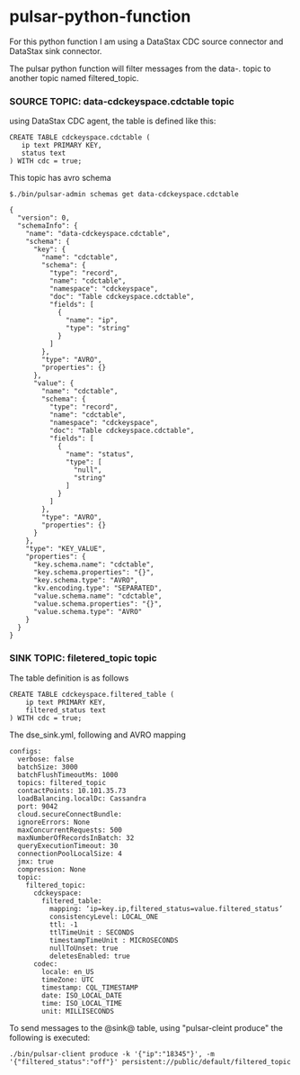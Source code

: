 # pulsar-python-function

For this python function I am using a DataStax CDC source connector and DataStax sink connector.

The pulsar python function will filter messages from the data-<keyspace name>.<table name> topic to another topic named filtered_topic.
  
  
### SOURCE TOPIC: data-cdckeyspace.cdctable topic 
  
using DataStax CDC agent, the table is defined like this:

 ```
CREATE TABLE cdckeyspace.cdctable (
    ip text PRIMARY KEY,
    status text
) WITH cdc = true;
```
  
This topic has avro schema
```
$./bin/pulsar-admin schemas get data-cdckeyspace.cdctable
```
  
```
{
  "version": 0,
  "schemaInfo": {
    "name": "data-cdckeyspace.cdctable",
    "schema": {
      "key": {
        "name": "cdctable",
        "schema": {
          "type": "record",
          "name": "cdctable",
          "namespace": "cdckeyspace",
          "doc": "Table cdckeyspace.cdctable",
          "fields": [
            {
              "name": "ip",
              "type": "string"
            }
          ]
        },
        "type": "AVRO",
        "properties": {}
      },
      "value": {
        "name": "cdctable",
        "schema": {
          "type": "record",
          "name": "cdctable",
          "namespace": "cdckeyspace",
          "doc": "Table cdckeyspace.cdctable",
          "fields": [
            {
              "name": "status",
              "type": [
                "null",
                "string"
              ]
            }
          ]
        },
        "type": "AVRO",
        "properties": {}
      }
    },
    "type": "KEY_VALUE",
    "properties": {
      "key.schema.name": "cdctable",
      "key.schema.properties": "{}",
      "key.schema.type": "AVRO",
      "kv.encoding.type": "SEPARATED",
      "value.schema.name": "cdctable",
      "value.schema.properties": "{}",
      "value.schema.type": "AVRO"
    }
  }
}
```
  
### SINK TOPIC: filetered_topic topic

The table definition is as follows
  
```
CREATE TABLE cdckeyspace.filtered_table (
    ip text PRIMARY KEY,
    filtered_status text
) WITH cdc = true;
```
  
The dse_sink.yml, following and AVRO mapping
  
```
configs:
  verbose: false
  batchSize: 3000
  batchFlushTimeoutMs: 1000
  topics: filtered_topic
  contactPoints: 10.101.35.73
  loadBalancing.localDc: Cassandra
  port: 9042
  cloud.secureConnectBundle:
  ignoreErrors: None
  maxConcurrentRequests: 500
  maxNumberOfRecordsInBatch: 32
  queryExecutionTimeout: 30
  connectionPoolLocalSize: 4
  jmx: true
  compression: None
  topic:
    filtered_topic:
      cdckeyspace:
        filtered_table:
          mapping: ‘ip=key.ip,filtered_status=value.filtered_status’
          consistencyLevel: LOCAL_ONE
          ttl: -1
          ttlTimeUnit : SECONDS
          timestampTimeUnit : MICROSECONDS
          nullToUnset: true
          deletesEnabled: true
      codec:
        locale: en_US
        timeZone: UTC
        timestamp: CQL_TIMESTAMP
        date: ISO_LOCAL_DATE
        time: ISO_LOCAL_TIME
        unit: MILLISECONDS
```

To send messages to the @sink@ table, using "pulsar-cleint produce" the following is executed:
```
./bin/pulsar-client produce -k '{"ip":"18345"}', -m '{"filtered_status":"off"}' persistent://public/default/filtered_topic
```

